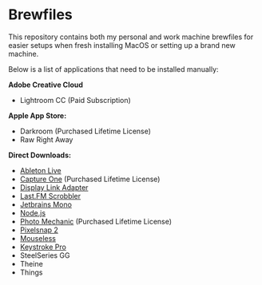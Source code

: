 # Brewfiles
This repository contains both my personal and work machine brewfiles for easier setups when fresh installing MacOS or setting up a brand new machine.

Below is a list of applications that need to be installed manually:

**Adobe Creative Cloud**
- Lightroom CC (Paid Subscription)

**Apple App Store:**
- Darkroom (Purchased Lifetime License)
- Raw Right Away 

**Direct Downloads:**
- [Ableton Live](https://www.ableton.com/en/products/live-lite/)
- [Capture One](https://www.captureone.com/en) (Purchased Lifetime License)
- [Display Link Adapter](https://www.synaptics.com/products/displaylink-graphics/downloads/macos) 
- [Last.FM Scrobbler](https://www.last.fm/about/trackmymusic)
- [Jetbrains Mono](https://www.jetbrains.com/lp/mono/)
- [Node.js](https://nodejs.org/en/)
- [Photo Mechanic](https://home.camerabits.com/) (Purchased Lifetime License)
- [Pixelsnap 2]()
- [Mouseless]()
- [Keystroke Pro]()
- SteelSeries GG
- Theine
- Things

